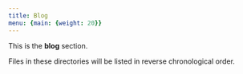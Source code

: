 ```yaml
---
title: Blog
menu: {main: {weight: 20}}
---
```


This is the **blog** section.

Files in these directories will be listed in reverse chronological order.
